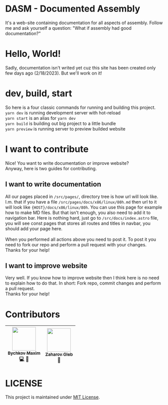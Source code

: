 # DASM - Documented Assembly

It's a web-site containing documentation for all aspects of assembly.
Follow me and ask yourself a question: "What if assembly had good documentation?"

# Hello, World!

Sadly, documentation isn't writed yet cuz this site has been created only few days ago (2/18/2023).
But we'll work on it!

# dev, build, start

So here is a four classic commands for running and building this project.<br>
`yarn dev` is running development server with hot-reload<br>
`yarn start` is an alias for `yarn dev`<br>
`yarn build` is building out big project to a little bundle<br>
`yarn preview` is running server to preview builded website

# I want to contribute

Nice! You want to write documentation or improve website?<br>
Anyway, here is two guides for contributing.

## I want to write documentation

All our pages placed in `/src/pages/`, directory tree is how url will look like.
I.m. that if you have a file `/src/pages/docs/x86/linux/80h.md` then url to it will
look like `{HOST}/docs/x86/linux/80h`. You can use this page for example how to
make MD files. But that isn't enough, you also need to add it to navigation bar.
Here is nothing hard, just go to `/src/docs/index.astro` file, you will see const
pages that stores all routes and titles in navbar, you should add your page here.<br><br>
When you performed all actions above you need to post it. To post it you need to
fork our repo and perform a pull request with your changes.<br>
Thanks for your help!

## I want to improve website

Very well. If you know how to improve website then I think here is no need
to explain how to do that. In short: Fork repo, commit changes and perform
a pull request.<br>
Thanks for your help!

# Contributors

| [<img src="https://avatars.githubusercontent.com/u/60302610?v=4" width="75px;"/><br /><sub><b>Bychkov Maxim</b></sub>](https://github.com/Lokilife)<br /> 💻 🎨 | [<img src="https://avatars.githubusercontent.com/u/33878951?v=4" width="75px;"/><br /><sub><b>Zaharov Gleb</b></sub>](https://github.com/VerySweetBread)<br />📝 |
| :-------------------------------------------------------------------------------------------------------------------------------------------------------------: | :--------------------------------------------------------------------------------------------------------------------------------------------------------------: |

# LICENSE

This project is maintained under [MIT License](LICENSE).

